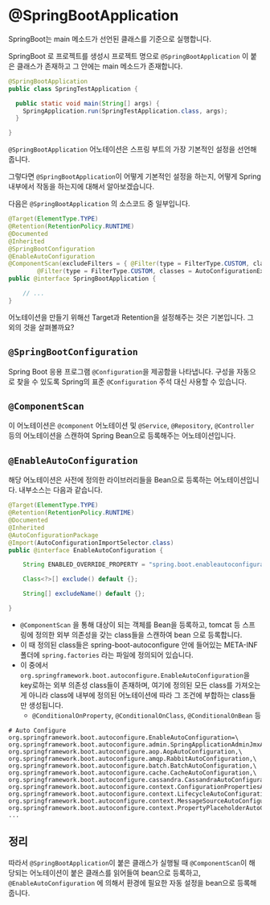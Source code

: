 # **@SpringBootApplication**

SpringBoot는 main 메소드가 선언된 클래스를 기준으로 실행합니다. 

SpringBoot 로 프로젝트를 생성시 프로젝트 명으로 `@SpringBootApplication` 이 붙은 클래스가 존재하고 그 안에는 main 메소드가 존재합니다. 


```java
@SpringBootApplication
public class SpringTestApplication {

  public static void main(String[] args) {
    SpringApplication.run(SpringTestApplication.class, args);
  }

}
```

`@SpringBootApplication` 어노테이션은 스프링 부트의 가장 기본적인 설정을 선언해줍니다. 

그렇다면 `@SpringBootApplication`이 어떻게 기본적인 설정을 하는지, 어떻게 Spring 내부에서 작동을 하는지에 대해서 알아보겠습니다. 

다음은 `@SpringBootApplication` 의 소스코드 중 일부입니다. 
```java
@Target(ElementType.TYPE)
@Retention(RetentionPolicy.RUNTIME)
@Documented
@Inherited
@SpringBootConfiguration
@EnableAutoConfiguration
@ComponentScan(excludeFilters = { @Filter(type = FilterType.CUSTOM, classes = TypeExcludeFilter.class),
		@Filter(type = FilterType.CUSTOM, classes = AutoConfigurationExcludeFilter.class) })
public @interface SpringBootApplication {

	// ... 
}
```
어노테이션을 만들기 위해선 Target과 Retention을 설정해주는 것은 기본입니다. 그 외의 것을 살펴볼까요?

## `@SpringBootConfiguration`
Spring Boot 응용 프로그램 `@Configuration`을 제공함을 나타냅니다. 구성을 자동으로 찾을 수 있도록 Spring의 표준 `@Configuration` 주석 대신 사용할 수 있습니다. 


##  `@ComponentScan`
 이 어노테이션은 `@component` 어노테이션 및 `@Service`, `@Repository`, `@Controller` 등의 어노테이션을 스캔하여 Spring Bean으로 등록해주는 어노테이션입니다. 

## `@EnableAutoConfiguration`
해당 어노테이션은 사전에 정의한 라이브러리들을 Bean으로 등록하는 어노테이션입니다. 내부소스는 다음과 같습니다. 
```java
@Target(ElementType.TYPE)
@Retention(RetentionPolicy.RUNTIME)
@Documented
@Inherited
@AutoConfigurationPackage
@Import(AutoConfigurationImportSelector.class)
public @interface EnableAutoConfiguration {

	String ENABLED_OVERRIDE_PROPERTY = "spring.boot.enableautoconfiguration";

	Class<?>[] exclude() default {};

	String[] excludeName() default {};

}

```
* `@ComponentScan` 을 통해 대상이 되는 객체를 Bean을 등록하고, tomcat 등 스프링에 정의한 외부 의존성을 갖는 class들을 스캔하여 bean 으로 등록합니다. 
* 이 때 정의된 class들은 spring-boot-autoconfigure 안에 들어있는 META-INF 폴더에 `spring.factories` 라는 파일에 정의되어 있습니다. 
* 이 중에서 `org.springframework.boot.autoconfigure.EnableAutoConfiguration`을 key로하는 외부 의존성 class들이 존재하며,
여기에 정의된 모든 class를 가져오는 게 아니라 class에 내부에 정의된 어노테이션에 따라 그 조건에 부합하는 class들만 생성됩니다. 
    * `@ConditionalOnProperty`, `@ConditionalOnClass`, `@ConditionalOnBean` 등

```
# Auto Configure
org.springframework.boot.autoconfigure.EnableAutoConfiguration=\
org.springframework.boot.autoconfigure.admin.SpringApplicationAdminJmxAutoConfiguration,\
org.springframework.boot.autoconfigure.aop.AopAutoConfiguration,\
org.springframework.boot.autoconfigure.amqp.RabbitAutoConfiguration,\
org.springframework.boot.autoconfigure.batch.BatchAutoConfiguration,\
org.springframework.boot.autoconfigure.cache.CacheAutoConfiguration,\
org.springframework.boot.autoconfigure.cassandra.CassandraAutoConfiguration,\
org.springframework.boot.autoconfigure.context.ConfigurationPropertiesAutoConfiguration,\
org.springframework.boot.autoconfigure.context.LifecycleAutoConfiguration,\
org.springframework.boot.autoconfigure.context.MessageSourceAutoConfiguration,\
org.springframework.boot.autoconfigure.context.PropertyPlaceholderAutoConfiguration,\
...
```


## **정리**
따라서 `@SpringBootApplication`이 붙은 클래스가 실행될 때 `@ComponentScan`이 해당되는 어노테이션이 붙은 클래스를 읽어들여 bean으로 등록하고,  `@EnableAutoConfiguration` 에 의해서 환경에 필요한 자동 설정을 bean으로 등록해줍니다.


